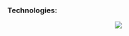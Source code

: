 ### Technologies:
<p align="center">
  <a href="https://skillicons.dev">
    <img src="https://skillicons.dev/icons?i=bash,docker,azure,dotnet,mongodb,express,react,nodejs,tailwind,next,html,javascript,typescript,cs,python" />
  </a>
</p>








